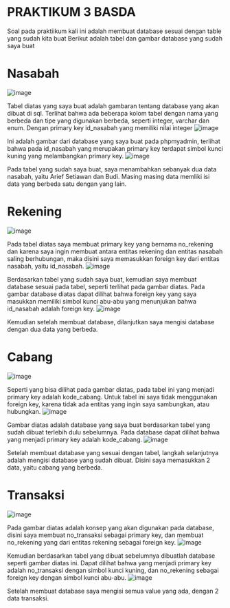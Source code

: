 # PRAKTIKUM 3 BASDA
Soal pada praktiikum kali ini adalah membuat database sesuai dengan table yang sudah kita buat
Berikut adalah tabel dan gambar database yang sudah saya buat

# Nasabah
![image](https://github.com/zealni/Praktikum3_Basda/assets/126482143/a59d4774-e3a7-4168-b191-f934b4a61677)

Tabel diatas yang saya buat adalah gambaran tentang database yang akan dibuat di sql. Terlihat bahwa ada beberapa kolom tabel dengan nama yang berbeda dan tipe yang digunakan berbeda, seperti integer, varchar dan enum. Dengan primary key id_nasabah yang memiliki nilai integer
![image](https://github.com/zealni/Praktikum3_Basda/assets/126482143/a2ace026-4acb-44f8-8317-353e98ffb289)

Ini adalah gambar dari database yang saya buat pada phpmyadmin, terlihat bahwa pada id_nasabah yang merupakan primary key terdapat simbol kunci kuning yang melambangkan primary key.
![image](https://github.com/zealni/Praktikum3_Basda/assets/126482143/1b8692f0-b432-447b-a369-b39a7e5e91cb)

Pada tabel yang sudah saya buat, saya menambahkan sebanyak dua data nasabah, yaitu Arief Setiawan dan Budi. Masing masing data memliki isi data yang berbeda satu dengan yang lain.

# Rekening
![image](https://github.com/zealni/Praktikum3_Basda/assets/126482143/285fd96f-4028-4d79-9ba5-98268e613d64)

Pada tabel diatas saya membuat primary key yang bernama no_rekening dan karena saya ingin membuat antara entitas rekening dan entitas nasabah saling berhubungan, maka disini saya memasukkan foreign key dari entitas nasabah, yaitu id_nasabah.
![image](https://github.com/zealni/Praktikum3_Basda/assets/126482143/676281f4-ba55-4c8f-83dc-2d1da7debf85)

Berdasarkan tabel yang sudah saya buat, kemudian saya membuat database sesuai pada tabel, seperti terlihat pada gambar diatas. Pada gambar database diatas dapat dilihat bahwa foreign key yang saya masukkan memiliki simbol kunci abu-abu yang menunjukan bahwa id_nasabah adalah foreign key.
![image](https://github.com/zealni/Praktikum3_Basda/assets/126482143/6116b276-942b-4637-ba2f-267be313ec6e)

Kemudian setelah membuat database, dilanjutkan saya mengisi database dengan dua data yang berbeda.

# Cabang
![image](https://github.com/zealni/Praktikum3_Basda/assets/126482143/ebe552ff-c560-48c0-b720-307942d129af)

Seperti yang bisa dilihat pada gambar diatas, pada tabel ini yang menjadi primary key adalah kode_cabang. Untuk tabel ini saya tidak menggunakan foreign key, karena tidak ada entitas yang ingin saya sambungkan, atau hubungkan.
![image](https://github.com/zealni/Praktikum3_Basda/assets/126482143/1964821c-d73b-480c-be32-fd1407dc75e7)

Gambar diatas adalah database yang saya buat berdasarkan tabel yang sudah dibuat terlebih dulu sebelumnya. Pada database dapat dilihat bahwa yang menjadi primary key adalah kode_cabang.
![image](https://github.com/zealni/Praktikum3_Basda/assets/126482143/2c6dea0e-630e-4d91-a0d4-93332fd8b6c5)

Setelah membuat database yang sesuai dengan tabel, langkah selanjutnya adalah mengisi database yang sudah dibuat. Disini saya memasukkan 2 data, yaitu cabang yang berbeda.

# Transaksi
![image](https://github.com/zealni/Praktikum3_Basda/assets/126482143/4010fb28-0407-4f45-81b0-20ff3187d803)

Pada gambar diatas adalah konsep yang akan digunakan pada database, disini saya membuat no_transaksi sebagai primary key, dan membuat no_rekening yang dari entitas rekening sebagai foreign key.
![image](https://github.com/zealni/Praktikum3_Basda/assets/126482143/24cea10e-8aaf-4941-a38e-7c1c9019600a)

Kemudian berdasarkan tabel yang dibuat sebelumnya dibuatlah database seperti gambar diatas ini. Dapat dilihat bahwa yang menjadi primary key adalah no_transaksi dengan simbol kunci kuning, dan no_rekening sebagai foreign key dengan simbol kunci abu-abu.
![image](https://github.com/zealni/Praktikum3_Basda/assets/126482143/6f3b6e06-f778-41b3-a193-45a03c2c334d)

Setelah membuat database saya mengisi semua value yang ada, dengan 2 data transaksi.

